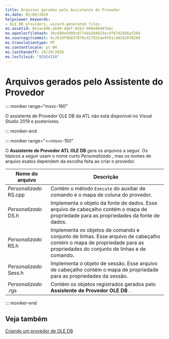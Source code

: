 ```yaml
---
title: Arquivos gerados pelo Assistente do Provedor
ms.date: 05/09/2019
helpviewer_keywords:
- OLE DB providers, wizard-generated files
ms.assetid: 6e1ac94b-eb90-4abf-82b3-06944b947ebc
ms.openlocfilehash: 3bc680e5999c077dda384823ec4f67d2456af284
ms.sourcegitcommit: 9c2b3df9b837879cd17932ae9f61cdd142078260
ms.translationtype: MT
ms.contentlocale: pt-BR
ms.lasthandoff: 10/29/2020
ms.locfileid: "92924318"
---
```

# <a name="provider-wizard-generated-files"></a>Arquivos gerados pelo Assistente do Provedor

::: moniker range="msvc-160"

O assistente de Provedor OLE DB da ATL não está disponível no Visual Studio 2019 e posteriores.

::: moniker-end

::: moniker range="<=msvc-150"

O **Assistente de Provedor ATL OLE DB** gera os arquivos a seguir. Os tópicos a seguir usam o nome curto *Personalizado* , mas os nomes de arquivo exatos dependem da escolha feita ao criar o provedor.

|Nome do arquivo|Descrição|
|---------------|-----------------|
|*Personalizado* RS.cpp|Contém o método `Execute` do auxiliar de comando e o mapa de coluna do provedor.|
|*Personalizado* DS.h|Implementa o objeto da fonte de dados. Esse arquivo de cabeçalho contém o mapa de propriedade para as propriedades da fonte de dados.|
|*Personalizado* RS.h|Implementa os objetos de comando e conjunto de linhas. Esse arquivo de cabeçalho contém o mapa de propriedade para as propriedades do conjunto de linhas e de comando.|
|*Personalizado* Sess.h|Implementa o objeto de sessão. Esse arquivo de cabeçalho contém o mapa de propriedade para as propriedades da sessão.|
|*Personalizado* .rgs|Contém os objetos registrados gerados pelo **Assistente de Provedor OLE DB** .|

::: moniker-end

## <a name="see-also"></a>Veja também

[Criando um provedor de OLE DB](../../data/oledb/creating-an-ole-db-provider.md)<br/>
